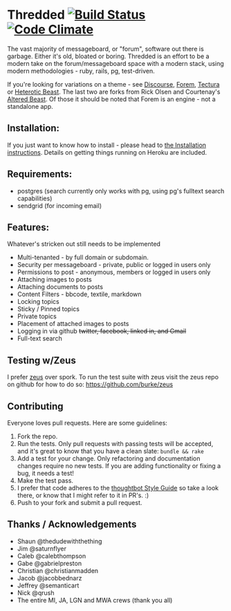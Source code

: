 # Thredded [![Build Status](https://secure.travis-ci.org/jayroh/thredded.png?branch=master)](https://travis-ci.org/jayroh/thredded) [![Code Climate](https://codeclimate.com/badge.png)](https://codeclimate.com/github/jayroh/thredded)

The vast majority of messageboard, or "forum", software out there is garbage. Either it's old, bloated or boring. Thredded is an effort to be a modern take on the forum/messageboard space with a modern stack, using modern methodologies - ruby, rails, pg, test-driven.

If you're looking for variations on a theme - see [Discourse], [Forem], [Tectura] or [Heterotic Beast]. The last two are forks from Rick Olsen and Courtenay's [Altered Beast]. Of those it should be noted that Forem is an engine - not a standalone app.

[Discourse]: http://www.discourse.org/
[Forem]: https://www.github.com/radar/forem
[Tectura]: https://github.com/caelum/tectura
[Heterotic Beast]: https://github.com/distler/heterotic_beast
[Altered Beast]: https://www.github.com/courtenay/altered_beast

## Installation:

If you just want to know how to install - please head to [the Installation instructions](https://github.com/jayroh/thredded/blob/master/INSTALL.md). Details on getting things running on Heroku are included.

## Requirements:

* postgres (search currently only works with pg, using pg's fulltext search capabilities)
* sendgrid (for incoming email)

## Features:

Whatever's stricken out still needs to be implemented

* Multi-tenanted - by full domain or subdomain.
* Security per messageboard - private, public or logged in users only
* Permissions to post - anonymous, members or logged in users only
* Attaching images to posts
* Attaching documents to posts
* Content Filters - bbcode, textile, markdown
* Locking topics
* Sticky / Pinned topics
* Private topics
* Placement of attached images to posts
* Logging in via github <del>twitter, facebook, linked in, and Gmail</del>
* Full-text search

## Testing w/Zeus

I prefer [zeus](https://github.com/burke/zeus) over spork. To run the test suite with zeus visit the zeus repo on github for how to do so: <https://github.com/burke/zeus>

## Contributing

Everyone loves pull requests. Here are some guidelines:

1. Fork the repo.
2. Run the tests. Only pull requests with passing tests will be accepted, and it's great
   to know that you have a clean slate: `bundle && rake`
3. Add a test for your change. Only refactoring and documentation changes
   require no new tests. If you are adding functionality or fixing a bug, it needs
   a test!
4. Make the test pass.
5. I prefer that code adheres to the
   [thoughtbot Style Guide](https://github.com/thoughtbot/guides/tree/master/style)
   so take a look there, or know that I might refer to it in PR's. :)
6. Push to your fork and submit a pull request.

## Thanks / Acknowledgements

* Shaun @thedudewiththething
* Jim @saturnflyer
* Caleb @calebthompson
* Gabe @gabrielpreston
* Christian @christianmadden
* Jacob @jacobbednarz
* Jeffrey @semanticart
* Nick @qrush
* The entire MI, JA, LGN and MWA crews (thank you all)
